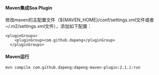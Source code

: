 #### Maven集成Soa Plugin
修改maven的主配置文件（${MAVEN_HOME}/conf/settings.xml文件或者 ~/.m2/settings.xml文件），添加如下配置：

```
<pluginGroups>
    <pluginGroup>com.github.dapeng</pluginGroup>
  </pluginGroups>
```

#### Maven运行

```
mvn compile com.github.dapeng:dapeng-maven-plugin:2.1.1:run
```